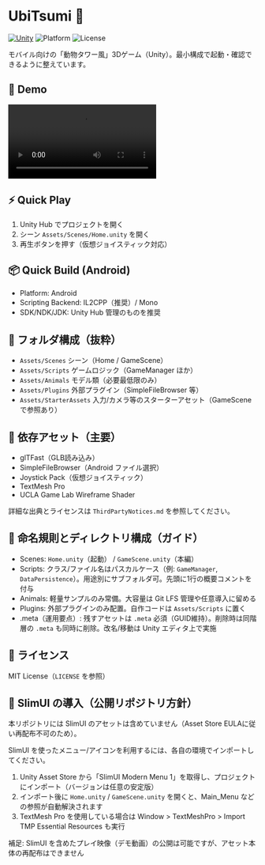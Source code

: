 ﻿# UbiTsumi 🐾

[![Unity](https://img.shields.io/badge/Unity-6000.0.48f1-blue?logo=unity)](#)
![Platform](https://img.shields.io/badge/Platform-Android-lightgrey)
![License](https://img.shields.io/badge/License-MIT-green)

モバイル向けの「動物タワー風」3Dゲーム（Unity）。最小構成で起動・確認できるように整えています。

## 🎥 Demo

![Demo](https://raw.githubusercontent.com/shin1300/UbiTsumi/develop/docs/movie/demo.mp4)

## ⚡ Quick Play
1. Unity Hub でプロジェクトを開く
2. シーン `Assets/Scenes/Home.unity` を開く
3. 再生ボタンを押す（仮想ジョイスティック対応）

## 📦 Quick Build (Android)
- Platform: Android
- Scripting Backend: IL2CPP（推奨）/ Mono
- SDK/NDK/JDK: Unity Hub 管理のものを推奨

## 📁 フォルダ構成（抜粋）
- `Assets/Scenes` シーン（Home / GameScene）
- `Assets/Scripts` ゲームロジック（GameManager ほか）
- `Assets/Animals` モデル類（必要最低限のみ）
- `Assets/Plugins` 外部プラグイン（SimpleFileBrowser 等）
- `Assets/StarterAssets` 入力/カメラ等のスターターアセット（GameScene で参照あり）

## 🔗 依存アセット（主要）
- glTFast（GLB読み込み）
- SimpleFileBrowser（Android ファイル選択）
- Joystick Pack（仮想ジョイスティック）
- TextMesh Pro
- UCLA Game Lab Wireframe Shader

詳細な出典とライセンスは `ThirdPartyNotices.md` を参照してください。

## 🧭 命名規則とディレクトリ構成（ガイド）
- Scenes: `Home.unity`（起動） / `GameScene.unity`（本編）
- Scripts: クラス/ファイル名はパスカルケース（例: `GameManager`, `DataPersistence`）。用途別にサブフォルダ可。先頭に1行の概要コメントを付与
- Animals: 軽量サンプルのみ常備。大容量は Git LFS 管理や任意導入に留める
- Plugins: 外部プラグインのみ配置。自作コードは `Assets/Scripts` に置く
- .meta（運用要点）: 残すアセットは `.meta` 必須（GUID維持）。削除時は同階層の `.meta` も同時に削除。改名/移動は Unity エディタ上で実施

## 📜 ライセンス
MIT License（`LICENSE` を参照）

## 🧩 SlimUI の導入（公開リポジトリ方針）
本リポジトリには SlimUI のアセットは含めていません（Asset Store EULAに従い再配布不可のため）。

SlimUI を使ったメニュー/アイコンを利用するには、各自の環境でインポートしてください。

1. Unity Asset Store から「SlimUI Modern Menu 1」を取得し、プロジェクトにインポート（バージョンは任意の安定版）
2. インポート後に `Home.unity` / `GameScene.unity` を開くと、Main_Menu などの参照が自動解決されます
3. TextMesh Pro を使用している場合は Window > TextMeshPro > Import TMP Essential Resources も実行

補足: SlimUI を含めたプレイ映像（デモ動画）の公開は可能ですが、アセット本体の再配布はできません